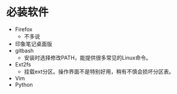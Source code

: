 必装软件
=====
* Firefox
	* 不多说
* 印象笔记桌面版
* gitbash
	* 安装时选择修改PATH，能提供很多常见的Linux命令。
* Ext2fs
	* 挂载ext分区。操作界面不是特别好用，稍有不慎会损坏分区表。
* Vim
* Python
